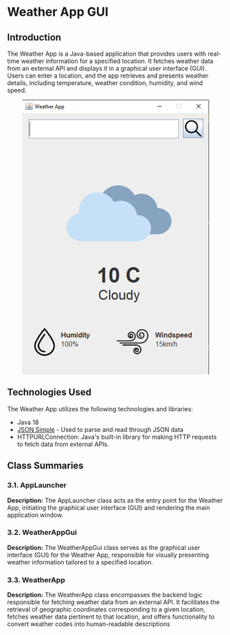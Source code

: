 <h1>Weather App GUI</h1>
<h2>Introduction</h2>
<p>
    The Weather App is a Java-based application that provides users with real-time weather information for a specified location. It fetches weather data from an external API and displays it in a graphical user interface (GUI). Users can enter a location, and the app retrieves and 
    presents weather details, including temperature, weather condition, humidity, and wind speed.

<p align="center">
    <img src="https://github.com/xBIGGIESMALLSx/Weather-App-GUI/blob/main/Screenshot_15.png" align="center">
</p>

<h2>Technologies Used</h2>
<p>
    The Weather App utilizes the following technologies and libraries:
</p>
<ul>
  <li>Java 18</li>
  <li><a href="https://code.google.com/archive/p/json-simple/downloads">JSON Simple</a> - Used to parse and read through JSON data</li>
  <li>HTTPURLConnection</a>: Java's built-in library for making HTTP requests to fetch data from external APIs.</li>
</ul>

<h2>Class Summaries</h2>

<h3>3.1. AppLauncher</h3>
<p>
    <strong>Description:</strong> The AppLauncher class acts as the entry point for the Weather App, initiating the graphical user interface (GUI) and rendering the main application window.
</p>

<h3>3.2. WeatherAppGui</h3>
<p>
    <strong>Description:</strong> The WeatherAppGui class serves as the graphical user interface (GUI) for the Weather App, responsible for visually presenting weather information tailored to a specified location.
</p>

<h3>3.3. WeatherApp</h3>
<p>
    <strong>Description:</strong> The WeatherApp class encompasses the backend logic responsible for fetching weather data from an external API. It facilitates the retrieval of geographic coordinates corresponding to a given location, fetches weather data pertinent to that location, and offers functionality to convert weather codes into human-readable descriptions
</p>

